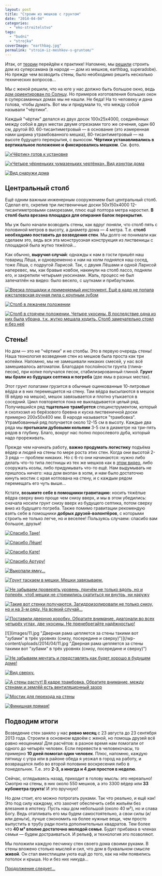 ```yaml
---
layout: post
title: "Строим из мешков с грунтом"
date: "2014-04-04"
categories: 
  - "eko-stroitelstvo"
tags: 
  - "budni"
  - "strojka"
coverImage: "earthbag.jpg"
permalink: "stroim-iz-meshkov-s-gruntom/"
---
```


Итак, от [теории](/iz-chego-stroit-steny-ekodoma-2-supersaman) перейдём к практике! Напомню, мы [решили](/iz-chego-stroit-steny-ekodoma-2-supersaman) строить дом из суперсамана (в народе — дом из мешков, earthbag, superadobe). Но прежде чем возводить стены, было необходимо решить несколько технических вопросов...

Мы с женой решили, что на юге у нас должно быть большое окно, ведь [дом ориентирован по Солнцу](/orientiruem-dom-po-solntsu). Но примеров изготовления больших окон в суперсаманных домах мы не нашли. Не беда! На то человеку и дана голова, чтобы думать. Вот мы и придумали то, что между собой называли "чёртики".

Каждый "чёртик" делался из двух досок 100х25х4000, соединённых между собой в двух местах двумя отрезками того же сечения, один 60 см, другой 80. 60-тисантиметровый — в основание (это измеренная нами ширина утрамбованного мешка), 80-тисантиметровый — на высоте будущего перекрытия, с выносом. **Чёртики устанавливались в вертикальное положение и фиксировались мешком**. См. фото.

[![](images/IMG_20130821_192503.jpg "«Чёртик» готов к установке")](/wp-content/uploads/2014/04/IMG_20130821_192503.jpg "«Чёртик» готов к установке")

[![](images/IMG_20130821_140303.jpg "«Четыре чёрненьких чумазеньких чертёнка». Вид изнутри дома")](/wp-content/uploads/2014/04/IMG_20130821_140303.jpg "«Четыре чёрненьких чумазеньких чертёнка». Вид изнутри дома")

[![](images/IMG_20130821_192357.jpg "Вид снаружи дома")](/wp-content/uploads/2014/04/IMG_20130821_192357.jpg "Вид снаружи дома")

## Центральный столб

Ещё одним важным инженерным сооружением был центральный столб. Сделал его, скрепив три лиственичные доски 50х150х4000 12-тисантиметровыми саморезами, плюс ещё полтора метра наростил. **В столб была врезана площадка для опирания балок перекрытия.**

Мы уж было начали возводить стены, как вдруг поняли, что столб пять с половиной метров в высоту, а диаметр дома — 4 метра. Т.е. **столб необходимо поставить до возведения стен**. Мы долго не понимали как сделаем это, ведь вся эта монструозная конструкция из лиственицы с площадкой была жутко тяжёлой...

Как обычно, **выручил случай**: однажды к нам в гости пришёл наш товарищ Лёша, и одновременно к нам на холм поднялся наш сосед, тоже Лёша, с подругой Ларисой. Так, с двумя Лёшами и одной Ларисой наперевес, мы, как бравые ковбои, накинули на столб лассо, подняли его, и закрепили четырьмя укосинами. Жаль, процесс не был запечатлён на видео: было весело, с шутками и прибаутками.

[![](images/IMG_20130821_140421.jpg "Врезка площадки и применяемый инструмент. Ещё в кадр не попала ижсталевская ручная пила с крупным зубом")](/wp-content/uploads/2014/04/IMG_20130821_140421.jpg "Врезка площадки и применяемый инструмент. Ещё в кадр не попала ижсталевская ручная пила с крупным зубом")

[![](images/IMG_20130821_140226.jpg "Столб в лежачем положении")](/wp-content/uploads/2014/04/IMG_20130821_140226.jpg "Столб в лежачем положении")

[![](images/IMG_20130825_193051.jpg "Столб в стоячем положении. Четыре укосины. В последствие одна из них была убрана, т.к. жутко мешала ходить. Столб замечательно стоял и без неё")](/wp-content/uploads/2014/04/IMG_20130825_193051.jpg "Столб в стоячем положении. Четыре укосины. В последствие одна из них была убрана, т.к. жутко мешала ходить. Столб замечательно стоял и без неё")

## Стены!

Но дом — это не "чёртики" и не столбы. Это в первую очередь стены! Наша технология возведения стен из мешков была проста как три копейки. Напомню, мы не замешивали никаких смесей, у нас всё замешивалось автоматом. Благодаря послойности грунта (глина-песок), при копке получался песок, стабилизированный глиной. **Грунт мы брали из будущих септика и погреба** (две ямы в разных местах).

Этот грунт лопатами грузится в обычные оцинкованные 10-литровые вёдра и в них перемещается на стену. Там вёдра высыпаются в мешок (6 вёдер на мешок), мешок завязывается и плотно утыкается в соседний. Цикл повторяется пока не выкладывается целый ряд. Получившийся ряд **тщательно трамбуется** специнструментом, который я сколхозил из берёзового бревна и куска лиственичной доски примерно 200х50х400 мм. В народе называется "трамбовка". Утрамбованный ряд получается около 12-15 см в высоту. Каждые два ряда мы **протыкали дубовыми кольями** 3-5 см в диаметре на три-пять рядов в глубину. Благо, вокруг нас полно порослевого дуба, который надо прореживать.

Прежде чем начинать работу, **важно продумать логистику** подъёма вёдер и людей на стены по мере роста этих стен. Когда они высотой 2-3 ряда — проблем никаких. Но с 6-го они начинаются: нужно либо делать что-то типа лестницы из тех же мешков как в [этом видео](http://www.youtube.com/watch?v=DPz61MWn8xw), либо сооружать козлы, либо придумывать что-то ещё. Нам выдумывать не пришлось ничего: наш дом вкопан в холм, и нам было достаточно кинуть мостик с края котлована на стену, и с каждым рядом перемещать его чуть выше...

Кстати, **возьмите себе в помощники гравитацию**: носить тяжёлые вёдра сверху вниз проще чем снизу вверх, и мы в этом убедились: сначала носили грунт снизу вверх из будущего септика, потом сверху вниз из будущего погреба. Также помимо гравитации рекомендую взять себе в помощники **добрых друзей-волонтёров**, с которыми строить не только легче, но и веселее! Пользуясь случаем: спасибо вам большое, друзья!

[![](images/011.jpg "Спасибо Тане!")](/wp-content/uploads/2014/04/011.jpg "Спасибо Тане!")

[![](images/021.jpg "Спасибо Лёше!")](/wp-content/uploads/2014/04/021.jpg "Спасибо Лёше!")

[![](images/031.jpg "Спасибо Кате!")](/wp-content/uploads/2014/04/031.jpg "Спасибо Кате!")

[![](images/04.jpg "Спасибо Артуру!")](/wp-content/uploads/2014/04/04.jpg "Спасибо Артуру!")

[![](images/051.jpg "Выкопали ямку...")](/wp-content/uploads/2014/04/051.jpg "Выкопали ямку...")

[![](images/061.jpg "Грунт таскаем в мешки. Мешки завязываем.")](/wp-content/uploads/2014/04/061.jpg "Грунт таскаем в мешки. Мешки завязываем.")

[![](images/07.jpg "Не забываем проверять уровень, причём не только вдоль, но и поперёк, чтоб мешки не стремились скатиться ни внутрь, ни наружу")](/wp-content/uploads/2014/04/07.jpg "Не забываем проверять уровень, причём не только вдоль, но и поперёк, чтоб мешки не стремились скатиться ни внутрь, ни наружу")

[![](images/08.jpg "Такие вот стенки получаются. Загидроизолировали не только снизу, но и на 3-м ряду. На всякий случай...")](/wp-content/uploads/2014/04/08.jpg "Такие вот стенки получаются. Загидроизолировали не только снизу, но и на 3-м ряду. На всякий случай...")

[![](images/10.jpg "Поставили дверную коробку. Обратите внимание, диагонали во всех четырёх углах, две укосины. Не пренебрегайте надёжностью!")](/wp-content/uploads/2014/04/10.jpg "Поставили дверную коробку. Обратите внимание, диагонали во всех четырёх углах, две укосины. Не пренебрегайте надёжностью!")

[![](images/11.jpg "Дверная рама цепляется за стены такими вот "зубами" в трёх уровнях (снизу, посередине и сверху)")](/wp-content/uploads/2014/04/11.jpg "Дверная рама цепляется за стены такими вот "зубами" в трёх уровнях (снизу, посередине и сверху)")

[![](images/12.jpg "Не забываем мечтать и представлять как будет хорошо в будущем доме!")](/wp-content/uploads/2014/04/12.jpg "Не забываем мечтать и представлять как будет хорошо в будущем доме!")

[![](images/13.jpg "Вид сверху.")](/wp-content/uploads/2014/04/13.jpg "Вид сверху.")

[![](images/14.jpg "А стены растут! В кадре трамбовка. Обратите внимание, между стенами и землёй есть вентиляционный зазор")](/wp-content/uploads/2014/04/14.jpg "А стены растут! В кадре трамбовка. Обратите внимание, между стенами и землёй есть вентиляционный зазор")

[![](images/15.jpg "Мостик для перехода на стены")](/wp-content/uploads/2014/04/15.jpg "Мостик для перехода на стены")

[![](images/16.jpg "Финишная прямая!")](/wp-content/uploads/2014/04/16.jpg "Финишная прямая!")

## Подводим итоги

Возведение стен заняло у нас **ровно месяц** с 23 августа до 23 сентября 2013 года. Строили в основном вдвоём с женой, но помощь друзей всё равно неоценима! Для расчётов: в разное время нам помогали от одного до четырёх человек. Если перевести в человекочасы, то примерно **10 дней помогал один человек**. Плюс, напомню, каждую пятницу с утра или в районе обеда я уезжал в город на работу, и возвращался либо во второй половине воскресения либо в понедельник. Т.е. это **2-3, а иногда и 4 дня простоя в неделю**.

Сейчас, оглядываясь назад, приходит в голову мысль: это нереально! Смотрю на стены, в них около 550 мешков, а это 3300 вёдер или **33 кубометра грунта**! И это вручную!

Но дом стоит, его можно потрогать руками. Так что реально, и ещё как! Это под силу каждому, кто захочет обеспечить себя жильём без влезания в ипотеку. Пусть наш дом небольшой (около 40 м²), но и слава Богу. Ведь отапливать его мы будем самостоятельно, а свои силы (и/или деньги), лучше сэкономить на более нужные вещи, чем просто выпустить в трубу ради понта дополнительных квадратов. Тем более что **40 м² вполне достаточно молодой семье**. Будет прибавка в членах семьи — будем достраиваться. И рельеф, и технология это позволяют.

Мы положили каждую песчинку стен своего дома своими руками. В стены вложено столько мыслей и сил, что дом в буквальном смысле **живой**. Он стал вместлищем уюта ещё до того, как на нём появились потолок и крыша. Но и без них никуда...

[Продолжение следует...](/krysha-dlya-ekodoma-1)
